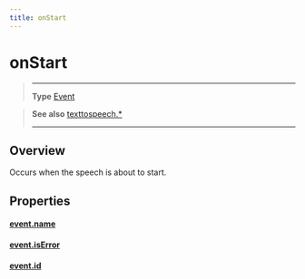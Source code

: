 ```yaml
---
title: onStart
---
```

# onStart

> --------------------- ------------------------------------------------------------------------------------------
> __Type__              [Event](https://docs.coronalabs.com/api/type/Event.html)

> __See also__          [texttospeech.*](/plugin/texttospeech/)
> --------------------- ------------------------------------------------------------------------------------------

## Overview

Occurs when the speech is about to start.

## Properties

#### [event.name](/plugin/texttospeech/event/onStart/name)

#### [event.isError](/plugin/texttospeech/event/onStart/isError)

#### [event.id](/plugin/texttospeech/event/onStart/id)